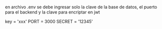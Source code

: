 en archivo .env se debe ingresar solo la clave de la base de datos, el puerto para el backend y la clave para encriptar en jwt

key = 'xxx'
PORT = 3000
SECRET = '12345'

